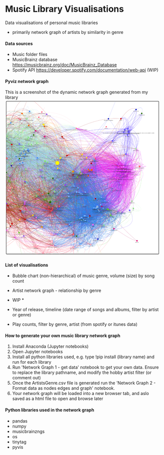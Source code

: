 # Music Library Visualisations
Data visualisations of personal music libraries
- primarily network graph of artists by similarity in genre

#### Data sources
* Music folder files
* MusicBrainz database https://musicbrainz.org/doc/MusicBrainz_Database
* Spotify API https://developer.spotify.com/documentation/web-api (WIP)

#### Pyviz network graph 
This is a screenshot of the dynamic network graph generated from my library
![Network Graph Image](/NetworkGraphIm.png "Network Graph Image")

#### List of visualisations
* Bubble chart (non-hierarchical) of music genre, volume (size) by song count
* Artist network graph - relationship by genre

* WIP *
* Year of release, timeline (date range of songs and albums, filter by artist or genre)
* Play counts, filter by genre, artist (from spotify or itunes data)

#### How to generate your own music library network graph
1. Install Anaconda (Jupyter notebooks)
2. Open Jupyter notebooks
3. Install all python libraries used, e.g. type !pip install (library name) and run for each library 
4. Run 'Network Graph 1 - get data' notebook to get your own data. Ensure to replace the library pathname, and modify the hobby artist filter (or comment out)
5. Once the ArtistsGenre.csv file is generated run the 'Network Graph 2 - Format data as nodes edges and graph' notebook.
6. Your network graph will be loaded into a new browser tab, and aslo saved as a html file to open and browse later

#### Python libraries used in the network graph
* pandas
* numpy
* musicbrainzngs
* os
* tinytag
* pyvis
    


